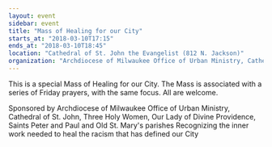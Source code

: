 ```yaml
---
layout: event
sidebar: event
title: "Mass of Healing for our City"
starts_at: "2018-03-10T17:15"
ends_at: "2018-03-10T18:45"
location: "Cathedral of St. John the Evangelist (812 N. Jackson)"
organization: "Archdiocese of Milwaukee Office of Urban Ministry, Cathedral of St. John, Three Holy Women, Our Lady of Divine Providence, Saints Peter and Paul and Old St. Mary's parishes"
---
```


This is a special Mass of Healing for our City. The Mass is associated with a series of Friday prayers, with the same focus. All are welcome.

Sponsored by Archdiocese of Milwaukee Office of Urban Ministry, Cathedral of St. John, Three Holy Women, Our Lady of Divine Providence, Saints Peter and Paul and Old St. Mary's parishes	Recognizing the inner work needed to heal the racism that has defined our City
